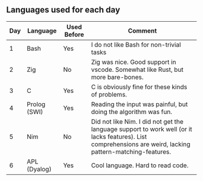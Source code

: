 ## Languages used for each day 

| Day    | Language | Used Before | Comment |
| -------- | ------- | ------- | ------- |
| 1  | Bash    | Yes | I do not like Bash for non-trivial tasks | 
| 2  | Zig    | No | Zig was nice. Good support in vscode. Somewhat like Rust, but more bare-bones. | 
| 3  | C    | Yes | C is obviously fine for these kinds of problems. |
| 4  | Prolog (SWI) | Yes | Reading the input was painful, but doing the algorithm was fun. | 
| 5  | Nim    | No | Did not like Nim. I did not get the language support to work well (or it lacks features). List comprehensions are weird, lacking pattern-matching-features. | 
| 6  | APL (Dyalog)    | Yes | Cool language. Hard to read code. | 
